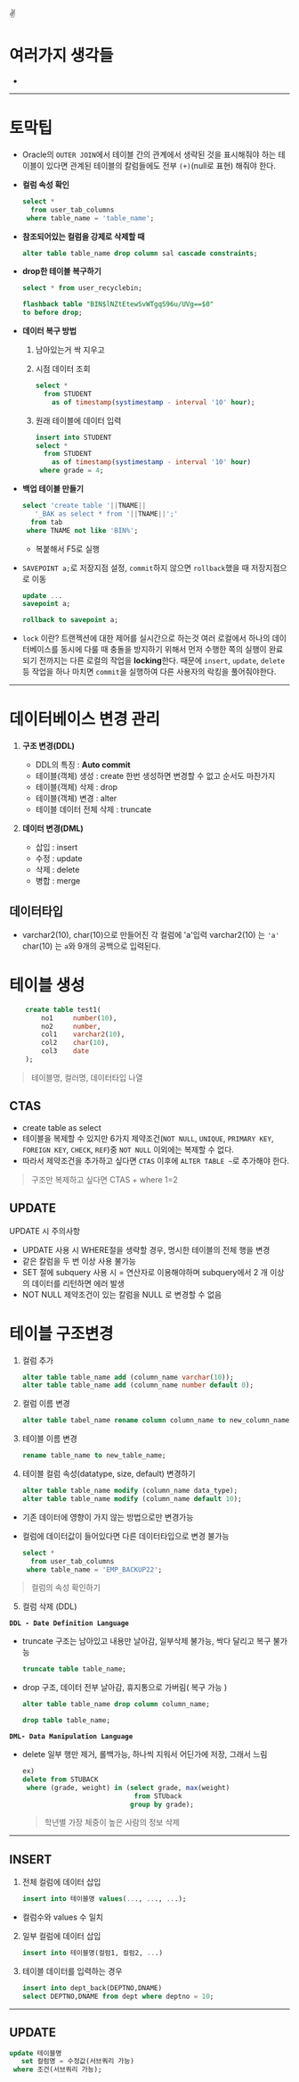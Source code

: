 :v:
# 여러가지 생각들


- 

---
# 토막팁

- Oracle의 `OUTER JOIN`에서 테이블 간의 관계에서 생략된 것을 표시해줘야 하는 테이블이 있다면 관계된 테이블의 칼럼들에도 전부 `(+)`(null로 표현) 해줘야 한다.


- **컬럼 속성 확인**
    ```sql
    select * 
      from user_tab_columns
     where table_name = 'table_name';
    ```
- **참조되어있는 컬럼을 강제로 삭제할 때**
    ```sql
    alter table table_name drop column sal cascade constraints;
    ```
- **drop한 테이블 복구하기**
    ```sql
    select * from user_recyclebin;
    ```
    ```sql
    flashback table "BIN$lNZtEtewSvWTgqS96u/UVg==$0" 
    to before drop;
    ```
-  **데이터 복구 방법**
    1. 남아있는거 싹 지우고
    1. 시점 데이터 조회
        ```sql
        select *
          from STUDENT 
            as of timestamp(systimestamp - interval '10' hour);
        ```
    2. 원래 테이블에 데이터 입력

        ```sql
        insert into STUDENT
        select *
          from STUDENT 
            as of timestamp(systimestamp - interval '10' hour)
         where grade = 4;
        ```
- **백업 테이블 만들기**
    ```sql
    select 'create table '||TNAME||
       '_BAK as select * from '||TNAME||';' 
      from tab
     where TNAME not like 'BIN%';
    ```
    - 복붙해서 F5로 실행
- `SAVEPOINT a;`로 저장지점 설정, `commit`하지 않으면 `rollback`했을 때 저장지점으로 이동
    ```sql
    update ...
    savepoint a;

    rollback to savepoint a;
    ```
- `lock` 이란?
트랜젝션에 대한 제어를 실시간으로 하는것
여러 로컬에서 하나의 데이터베이스를 동시에 다룰 때 충돌을 방지하기 위해서 먼저 수행한 쪽의 실행이 완료되기 전까지는 다른 로컬의 작업을 **locking**한다. 때문에 `insert`, `update`, `delete` 등 작업을 하나 마치면 `commit`을 실행하여 다른 사용자의 락킹을 풀어줘야한다.



---

# 데이터베이스 변경 관리

1. **구조 변경(DDL)**
    - DDL의 특징 : **Auto commit**
    - 테이블(객체) 생성 : create
        한번 생성하면 변경할 수 없고 순서도 마찬가지
    - 테이블(객체) 삭제 : drop
    - 테이블(객체) 변경 : alter
    - 테이블 데이터 전체 삭제 : truncate

2. **데이터 변경(DML)**
    - 삽입 : insert
    - 수정 : update
    - 삭제 : delete
    - 병합 : merge

## 데이터타입

- varchar2(10), char(10)으로 만들어진 각 컬럼에 'a'입력
varchar2(10) 는 `'a'`
char(10)     는 `a`와 9개의 공백으로 입력된다.

# 테이블 생성
```sql
    create table test1(
        no1     number(10),
        no2     number,
        col1    varchar2(10),
        col2    char(10),
        col3    date
    );
```
>테이블명, 컬러명, 데이터타입 나열


## CTAS
- create table as select
- 테이블을 복제할 수 있지만 6가지 제약조건(`NOT NULL`, `UNIQUE`, `PRIMARY KEY`, `FOREIGN KEY`, `CHECK`, `REF`)중 `NOT NULL` 이외에는 복제할 수 없다.
- 따라서 제약조건을 추가하고 싶다면 `CTAS` 이후에 `ALTER TABLE ~`로 추가해야 한다.
> 구조만 복제하고 싶다면 CTAS + where 1=2

## UPDATE
UPDATE 시 주의사항
- UPDATE 사용 시 WHERE절을 생략할 경우, 명시한 테이블의 전체 행을 변경
- 같은 칼럼을 두 번 이상 사용 불가능
- SET 절에 subquery 사용 시 = 연산자로 이용해야하며 subquery에서 2 개 이상의 데이터를 리턴하면 에러 발생
- NOT NULL 제약조건이 있는 칼럼을 NULL 로 변경할 수 없음

# 테이블 구조변경
1. 컬럼 추가
    ```sql
    alter table table_name add (column_name varchar(10));
    alter table table_name add (column_name number default 0);
    ```

2. 컬럼 이름 변경
    ```sql
    alter table tabel_name rename column column_name to new_column_name;
    ```

3. 테이블 이름 변경
    ```sql
    rename table_name to new_table_name;
    ```

4. 테이블 컬럼 속성(datatype, size, default) 변경하기
    ```sql
    alter table table_name modify (column_name data_type);
    alter table table_name modify (column_name default 10);
    ```
- 기존 데이터에 영향이 가지 않는 방법으로만 변경가능
- 컬럼에 데이터값이 들어있다면 다른 데이터타입으로 변경 불가능

    ```sql
    select *
      from user_tab_columns
     where table_name = 'EMP_BACKUP22';
    ```
 > 컬럼의 속성 확인하기

5. 컬럼 삭제 (DDL)

**`DDL - Date Definition Language`**
- truncate 
구조는 남아있고 내용만 날아감, 일부삭제 불가능, 싹다 달리고 복구 불가능

    ```sql
    truncate table table_name;
    ```

- drop
구조, 데이터 전부 날아감, 휴지통으로 가버림( 복구 가능 )

    ```sql
    alter table table_name drop column column_name;
    ```
    ```sql
    drop table table_name;
    ```

**`DML- Data Manipulation Language`**
- delete
일부 행만 제거, 롤백가능, 하나씩 지워서 어딘가에 저장, 그래서 느림

    ```sql
    ex)
    delete from STUBACK
     where (grade, weight) in (select grade, max(weight)
                                from STUback
                               group by grade);
    ```
    > 학년별 가장 체중이 높은 사람의 정보 삭제
---
## INSERT

1. 전체 컬럼에 데이터 삽입
    ```sql
    insert into 테이블명 values(..., ..., ...);
    ```
- 컬럼수와 values 수 일치

2. 일부 컬럼에 데이터 삽입
    ```sql
    insert into 테이블명(컬럼1, 컬럼2, ...)
    ```
3. 테이블 데이터를 입력하는 경우
    ```sql
    insert into dept_back(DEPTNO,DNAME)
    select DEPTNO,DNAME from dept where deptno = 10;
    ```
---
## UPDATE
```sql
update 테이블명
   set 컬럼명 = 수정값(서브쿼리 가능)
 where 조건(서브쿼리 가능);
```
